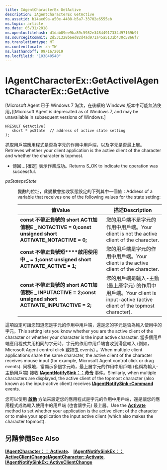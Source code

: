 ```yaml
---
title: IAgentCharacterEx GetActive
description: IAgentCharacterEx GetActive
ms.assetid: b14ae69a-a50e-4488-b5a7-33702e6555eb
ms.topic: article
ms.date: 05/31/2018
ms.openlocfilehash: d1dab89ee9ba89c5982e34844917334d97169b9f
ms.sourcegitcommit: 2d531328b6ed82d4ad971a45a5131b430c5866f7
ms.translationtype: MT
ms.contentlocale: zh-TW
ms.lasthandoff: 09/16/2019
ms.locfileid: "103840540"
---
```

# <a name="iagentcharacterexgetactive"></a><span data-ttu-id="f2653-103">IAgentCharacterEx::GetActive</span><span class="sxs-lookup"><span data-stu-id="f2653-103">IAgentCharacterEx::GetActive</span></span>

<span data-ttu-id="f2653-104">\[Microsoft Agent 已于 Windows 7 淘汰，在後續的 Windows 版本中可能無法使用。\]</span><span class="sxs-lookup"><span data-stu-id="f2653-104">\[Microsoft Agent is deprecated as of Windows 7, and may be unavailable in subsequent versions of Windows.\]</span></span>

``` syntax
HRESULT GetActive(
   short * psState  // address of active state setting
);
```

<span data-ttu-id="f2653-105">抓取用戶端應用程式是否為字元的作用中用戶端，以及字元是否最上層。</span><span class="sxs-lookup"><span data-stu-id="f2653-105">Retrieves whether your client application is the active client of the character and whether the character is topmost.</span></span>

-   <span data-ttu-id="f2653-106">傳回 \_ [確定] 表示作業成功。</span><span class="sxs-lookup"><span data-stu-id="f2653-106">Returns S\_OK to indicate the operation was successful.</span></span>

<dl> <dt>

<span data-ttu-id="f2653-107"><span id="psState"></span><span id="psstate"></span><span id="PSSTATE"></span>*psState*</span><span class="sxs-lookup"><span data-stu-id="f2653-107"><span id="psState"></span><span id="psstate"></span><span id="PSSTATE"></span>*psState*</span></span>
</dt> <dd>

<span data-ttu-id="f2653-108">變數的位址，此變數會接收狀態設定的下列其中一個值：</span><span class="sxs-lookup"><span data-stu-id="f2653-108">Address of a variable that receives one of the following values for the state setting:</span></span>



| <span data-ttu-id="f2653-109">值</span><span class="sxs-lookup"><span data-stu-id="f2653-109">Value</span></span>                                                              | <span data-ttu-id="f2653-110">描述</span><span class="sxs-lookup"><span data-stu-id="f2653-110">Description</span></span>                                                           |
|--------------------------------------------------------------------|-----------------------------------------------------------------------|
| <span data-ttu-id="f2653-111">**const 不帶正負號的 short** **ACTI加值稅E \_ NOTACTIVE = 0;**</span><span class="sxs-lookup"><span data-stu-id="f2653-111">**const unsigned short** **ACTIVATE\_NOTACTIVE = 0;**</span></span><br/>   | <span data-ttu-id="f2653-112">您的用戶端不是字元的作用中用戶端。</span><span class="sxs-lookup"><span data-stu-id="f2653-112">Your client is not the active client of the character.</span></span>                |
| <span data-ttu-id="f2653-113">**const 不帶正負號短\*\*\*\*啟用使用中 \_ = 1;**</span><span class="sxs-lookup"><span data-stu-id="f2653-113">**const unsigned short** **ACTIVATE\_ACTIVE = 1;**</span></span><br/>      | <span data-ttu-id="f2653-114">您的用戶端是字元的作用中用戶端。</span><span class="sxs-lookup"><span data-stu-id="f2653-114">Your client is the active client of the character.</span></span>                    |
| <span data-ttu-id="f2653-115">**const 不帶正負號的 short** **ACTI加值稅E \_ INPUTACTIVE = 2;**</span><span class="sxs-lookup"><span data-stu-id="f2653-115">**const unsigned short** **ACTIVATE\_INPUTACTIVE = 2;**</span></span><br/> | <span data-ttu-id="f2653-116">您的用戶端是輸入-主動 (最上層字元) 的作用中用戶端。</span><span class="sxs-lookup"><span data-stu-id="f2653-116">Your client is input-active (active client of the topmost character).</span></span> |



 

</dd> </dl>

<span data-ttu-id="f2653-117">這項設定可讓您知道您是字元的作用中用戶端，還是您的字元是否為輸入使用中的字元。</span><span class="sxs-lookup"><span data-stu-id="f2653-117">This setting lets you know whether you are the active client of the character or whether your character is the input active character.</span></span> <span data-ttu-id="f2653-118">當多個用戶端應用程式共用相同的字元時，字元的作用中用戶端會收到滑鼠輸入 (例如，Microsoft Agent control click 或拖曳 events) 。</span><span class="sxs-lookup"><span data-stu-id="f2653-118">When multiple client applications share the same character, the active client of the character receives mouse input (for example, Microsoft Agent control click or drag events).</span></span> <span data-ttu-id="f2653-119">同樣地，當顯示多個字元時，最上層字元的作用中用戶端 (也稱為輸入-主動用戶端) 接收 [**IAgentNotifySink：：命令**](iagentnotifysink--command.md) 事件。</span><span class="sxs-lookup"><span data-stu-id="f2653-119">Similarly, when multiple characters are displayed, the active client of the topmost character (also known as the input-active client) receives [**IAgentNotifySink::Command**](iagentnotifysink--command.md) events.</span></span>

<span data-ttu-id="f2653-120">您可以使用 [**啟動**](iagentcharacter--activate.md) 方法來設定您的應用程式是字元的作用中用戶端，還是讓您的應用程式成為輸入使用中的用戶端 (也會讓字元) 最上層。</span><span class="sxs-lookup"><span data-stu-id="f2653-120">Use the [**Activate**](iagentcharacter--activate.md) method to set whether your application is the active client of the character or to make your application the input active client (which also makes the character topmost).</span></span>

## <a name="see-also"></a><span data-ttu-id="f2653-121">另請參閱</span><span class="sxs-lookup"><span data-stu-id="f2653-121">See Also</span></span>

<span data-ttu-id="f2653-122">[**IAgentCharacter：： Activate**](iagentcharacter--activate.md)、 [ **IAgentNotifySinkEx：： ActiveClientChange**](iagentnotifysinkex--activeclientchange.md)</span><span class="sxs-lookup"><span data-stu-id="f2653-122">[**IAgentCharacter::Activate**](iagentcharacter--activate.md), [**IAgentNotifySinkEx::ActiveClientChange**](iagentnotifysinkex--activeclientchange.md)</span></span>


 

 





